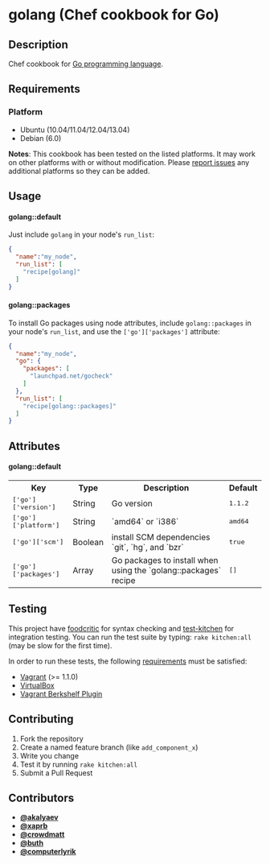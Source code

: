 # <a name="title"></a> golang (Chef cookbook for Go)

## <a name="description"></a> Description

Chef cookbook for [Go programming language](http://golang.org/).

## <a name="requirements"></a> Requirements

### <a name="requirements-platform"></a> Platform

* Ubuntu (10.04/11.04/12.04/13.04)
* Debian (6.0)

**Notes**: This cookbook has been tested on the listed platforms. It
may work on other platforms with or without modification. Please
[report issues](/issues) any additional platforms so they can be added.


## <a name="usage"></a> Usage

#### golang::default

Just include `golang` in your node's `run_list`:

```json
{
  "name":"my_node",
  "run_list": [
    "recipe[golang]"
  ]
}
```

#### golang::packages

To install Go packages using node attributes, include `golang::packages` in your node's `run_list`, and use the `['go']['packages']` attribute:

```json
{
  "name":"my_node",
  "go": {
    "packages": [
      "launchpad.net/gocheck"
    ]
  },
  "run_list": [
    "recipe[golang::packages]"
  ]
}
```


## <a name="attributes"></a> Attributes

#### golang::default
<table>
  <tr>
    <th>Key</th>
    <th>Type</th>
    <th>Description</th>
    <th>Default</th>
  </tr>
  <tr>
    <td><tt>['go']['version']</tt></td>
    <td>String</td>
    <td>Go version</td>
    <td><tt>1.1.2</tt></td>
  </tr>
  <tr>
    <td><tt>['go']['platform']</tt></td>
    <td>String</td>
    <td>`amd64` or `i386`</td>
    <td><tt>amd64</tt></td>
  </tr>
    <tr>
    <td><tt>['go']['scm']</tt></td>
    <td>Boolean</td>
    <td>install SCM dependencies `git`, `hg`, and `bzr`</td>
    <td><tt>true</tt></td>
  </tr>
  </tr>
    <tr>
    <td><tt>['go']['packages']</tt></td>
    <td>Array</td>
    <td>Go packages to install when using the `golang::packages` recipe</td>
    <td><tt>[]</tt></td>
  </tr>
</table>

## <a name="testing"></a> Testing

This project have [foodcritic](https://github.com/acrmp/foodcritic) for syntax checking and
[test-kitchen](https://github.com/opscode/test-kitchen) for integration testing. You can run the test suite by
typing: `rake kitchen:all` (may be slow for the first time).

In order to run these tests, the following
[requirements](https://github.com/opscode/kitchen-vagrant#-requirements) must be
satisfied:

* [Vagrant](http://vagrantup.com/) (>= 1.1.0)
* [VirtualBox](https://www.virtualbox.org/)
* [Vagrant Berkshelf Plugin](http://rubygems.org/gems/vagrant-berkshelf)

## <a name="contributing"></a> Contributing

1. Fork the repository
2. Create a named feature branch (like `add_component_x`)
3. Write you change
4. Test it by running `rake kitchen:all`
5. Submit a Pull Request

## <a name="contributors"></a> Contributors

* **[@akalyaev](https://github.com/akalyaev)**
* **[@xaprb](https://github.com/xaprb)**
* **[@crowdmatt](https://github.com/crowdmatt)**
* **[@buth](https://github.com/buth)**
* **[@computerlyrik](https://github.com/computerlyrik)**


